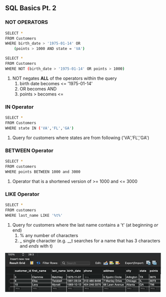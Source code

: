## SQL Basics Pt. 2

### NOT OPERATORS

```bash
SELECT *
FROM Customers
WHERE birth_date > '1975-01-14' OR
    (points > 1000 AND state = 'VA')
```

```bash
SELECT *
FROM Customers
WHERE NOT (birth_date > '1975-01-14' OR points > 1000)
```
1. NOT negates **ALL** of the operators within the query
   1. birth date becomes <= '1975-01-14'
   2. OR becomes AND
   3. points > becomes <=

### IN Operator
```bash
SELECT *
FROM Customers
WHERE state IN ('VA','FL','GA')
```

1. Query for customers where states are from following ('VA','FL','GA')

### BETWEEN Operator

```bash
SELECT *
FROM customers
WHERE points BETWEEN 1000 and 3000
```

1. Operator that is a shortened version of >= 1000 and <= 3000

### LIKE Operator

```bash
SELECT *
FROM customers
WHERE last_name LIKE '%t%'
```

1. Query for customers where the last name contains a 't' (at beginning *or* end)
   1. % any number of characters
   2. _ single character (e.g. __t searches for a name that has 3 characters and *ends* with t)

<img src="./MySQL_images/like-operator.png"/>
